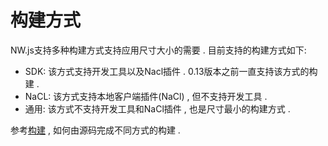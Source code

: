 # 构建方式

NW.js支持多种构建方式支持应用尺寸大小的需要 . 目前支持的构建方式如下:

* SDK: 该方式支持开发工具以及Nacl插件 . 0.13版本之前一直支持该方式的构建 . 
* NaCL: 该方式支持本地客户端插件(NaCl) , 但不支持开发工具 . 
* 通用: 该方式不支持开发工具和NaCl插件 , 也是尺寸最小的构建方式 . 

参考[构建](../../For-Developers/Building-NW.js.md#build-flavors) , 如何由源码完成不同方式的构建 . 
